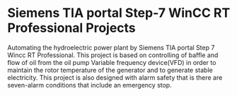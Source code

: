 # Siemens TIA portal Step-7 WinCC RT Professional Projects
Automating the hydroelectric power plant by Siemens TIA portal Step 7 Wincc RT Professional. This project is based on controlling of baffle and flow of oil from the oil pump Variable frequency device(VFD) in order to maintain the rotor temperature of the generator and to generate stable electricity. This project is also designed with alarm safety that is there are seven-alarm conditions that include an emergency stop.
